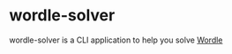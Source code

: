 # wordle-solver

wordle-solver is a CLI application to help you solve
[Wordle](https://www.nytimes.com/games/wordle/index.html)
